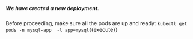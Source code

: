 </br>

##### We have created a new deployment.

Before proceeding, make sure all the pods are up and ready:
`kubectl get pods -n mysql-app  -l app=mysql`{{execute}}



